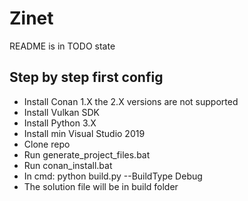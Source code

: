 
# Zinet

README is in TODO state

## Step by step first config
  + Install Conan 1.X the 2.X versions are not supported
  + Install Vulkan SDK
  + Install Python 3.X
  + Install min Visual Studio 2019
  + Clone repo
  + Run generate_project_files.bat
  + Run conan_install.bat
  + In cmd: python build.py --BuildType Debug
  + The solution file will be in build folder
